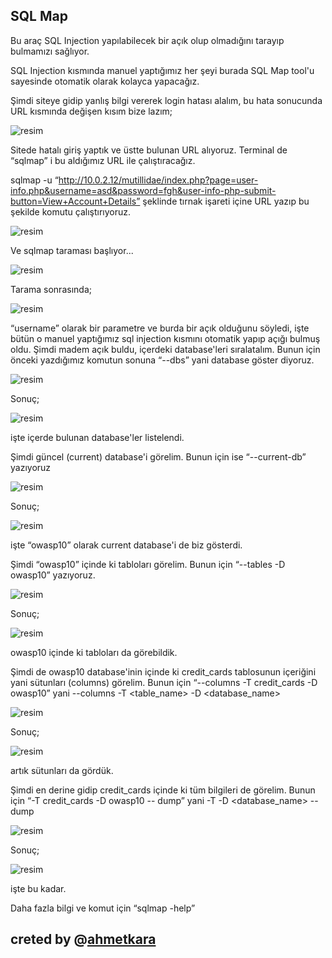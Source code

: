 ## SQL Map 

 Bu araç SQL Injection yapılabilecek bir açık olup olmadığını tarayıp bulmamızı sağlıyor.
 
 SQL Injection kısmında manuel yaptığımız her şeyi burada SQL Map tool'u sayesinde otomatik olarak kolayca yapacağız.
 
 Şimdi siteye gidip yanlış bilgi vererek login hatası alalım, bu hata sonucunda URL kısmında değişen kısım bize lazım;
 
 ![resim](https://user-images.githubusercontent.com/18248422/175284994-99f68c5d-3a59-4129-9856-1b458a1af053.png)

 Sitede hatalı giriş yaptık ve üstte bulunan URL alıyoruz. Terminal de “sqlmap” i bu aldığımız URL ile çalıştıracağız.
 
 sqlmap -u “http://10.0.2.12/mutillidae/index.php?page=user-info.php&username=asd&password=fgh&user-info-php-submit-button=View+Account+Details” şeklinde tırnak işareti içine URL yazıp bu şekilde komutu çalıştırıyoruz.
 
 ![resim](https://user-images.githubusercontent.com/18248422/175285024-065db30d-3fdc-4783-a7e1-7c885f77f249.png)
 
 Ve sqlmap taraması başlıyor...
 
 ![resim](https://user-images.githubusercontent.com/18248422/175285052-73906b1c-b4c4-4afb-9ecd-c15a271383e5.png)
 
 Tarama sonrasında;
 
 ![resim](https://user-images.githubusercontent.com/18248422/175285078-8f1bf808-4c1f-4643-9254-d24f3bb5faf1.png)
 
 “username” olarak bir parametre ve burda bir açık olduğunu söyledi, işte bütün o manuel yaptığımız sql injection kısmını otomatik yapıp açığı bulmuş oldu. Şimdi madem açık buldu, içerdeki database'leri sıralatalım. Bunun için önceki yazdığımız komutun sonuna “--dbs” yani database göster diyoruz.
 
 ![resim](https://user-images.githubusercontent.com/18248422/175285137-5d611bed-5597-4ec1-820a-49b68a19d340.png)

 Sonuç;
 
 ![resim](https://user-images.githubusercontent.com/18248422/175285108-e339d851-a97d-4768-928d-660bba93a334.png)

  işte içerde bulunan database'ler listelendi.
 
 Şimdi güncel (current) database'i görelim. Bunun için ise “--current-db” yazıyoruz 
 
 ![resim](https://user-images.githubusercontent.com/18248422/175285319-bc7ff01b-4624-4da6-a674-99afae466c60.png)
 
 Sonuç;
 
 ![resim](https://user-images.githubusercontent.com/18248422/175285333-fcc2416a-9269-4a0e-a7e3-f06d442b6bfa.png)

 işte “owasp10” olarak current database'i de biz gösterdi. 
 
 Şimdi “owasp10” içinde ki tabloları görelim. Bunun için “--tables -D owasp10” yazıyoruz.
 
 ![resim](https://user-images.githubusercontent.com/18248422/175285373-a0dea5ba-040a-480c-985d-e4c6af72ba12.png)
 
 Sonuç;
 
 ![resim](https://user-images.githubusercontent.com/18248422/175285388-527fef9f-eb05-4ce2-8dfe-5cd88fe047e6.png)
 
  owasp10 içinde ki tabloları da görebildik.
 
 Şimdi de owasp10 database'inin içinde ki credit_cards tablosunun içeriğini yani sütunları (columns) görelim. Bunun için 
 “--columns -T credit_cards -D owasp10” yani --columns -T <table_name> -D <database_name>
 
 ![resim](https://user-images.githubusercontent.com/18248422/175285459-bf171fa7-7bb3-4914-92e8-7810f05a63c4.png)

Sonuç;

![resim](https://user-images.githubusercontent.com/18248422/175285584-d8f3d707-1146-4452-be2e-e37537aa7ea3.png)

artık sütunları da gördük.

Şimdi en derine gidip credit_cards içinde ki tüm bilgileri de görelim. Bunun için “-T credit_cards -D owasp10 -- dump” 
yani -T <table-name> -D <database_name> --dump
  
![resim](https://user-images.githubusercontent.com/18248422/175285613-f5a07e52-d338-4d3e-8af3-f9b5391a49b0.png)

Sonuç;
  
![resim](https://user-images.githubusercontent.com/18248422/175285631-68ead6af-ea72-4f1e-a48a-7e084d99cc20.png)
  
 işte bu kadar. 

 Daha fazla bilgi ve komut için “sqlmap -help” 
 
 ## creted by @[ahmetkara](https://github.com/ahmetQara)

 
 
 
